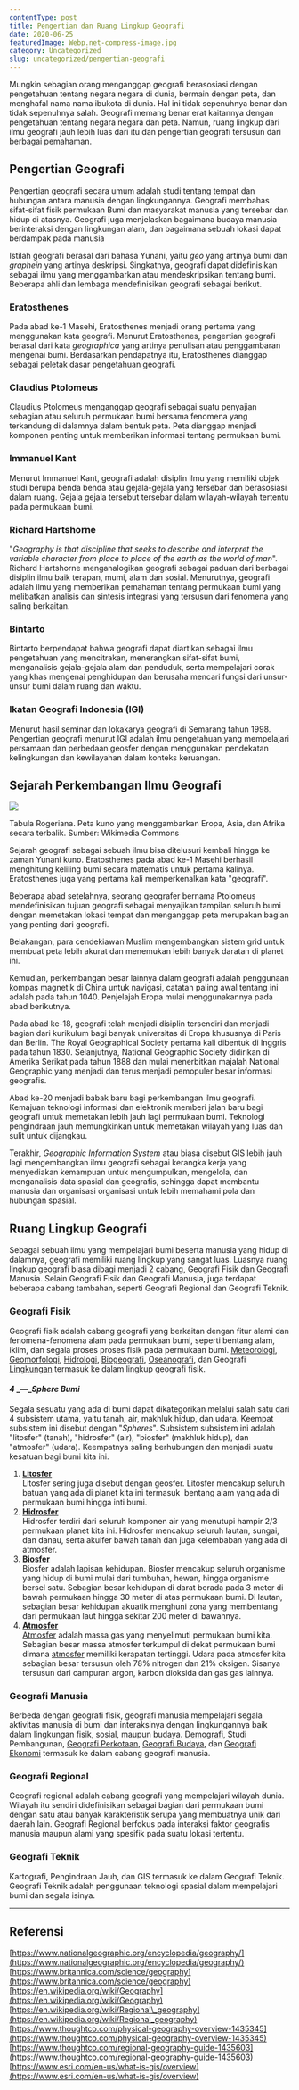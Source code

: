 ```yaml
---
contentType: post
title: Pengertian dan Ruang Lingkup Geografi
date: 2020-06-25
featuredImage: Webp.net-compress-image.jpg
category: Uncategorized
slug: uncategorized/pengertian-geografi
---
```


Mungkin sebagian orang menganggap geografi berasosiasi dengan pengetahuan tentang negara negara di dunia, bermain dengan peta, dan menghafal nama nama ibukota di dunia. Hal ini tidak sepenuhnya benar dan tidak sepenuhnya salah. Geografi memang benar erat kaitannya dengan pengetahuan tentang negara negara dan peta. Namun, ruang lingkup dari ilmu geografi jauh lebih luas dari itu dan pengertian geografi tersusun dari berbagai pemahaman.

## Pengertian Geografi

Pengertian geografi secara umum adalah studi tentang tempat dan hubungan antara manusia dengan lingkungannya. Geografi membahas sifat-sifat fisik permukaan Bumi dan masyarakat manusia yang tersebar dan hidup di atasnya. Geografi juga menjelaskan bagaimana budaya manusia berinteraksi dengan lingkungan alam, dan bagaimana sebuah lokasi dapat berdampak pada manusia

Istilah geografi berasal dari bahasa Yunani, yaitu _geo_ yang artinya bumi dan _graphein_ yang artinya deskripsi. Singkatnya, geografi dapat didefinisikan sebagai ilmu yang menggambarkan atau mendeskripsikan tentang bumi. Beberapa ahli dan lembaga mendefinisikan geografi sebagai berikut.

### Eratosthenes

Pada abad ke-1 Masehi, Eratosthenes menjadi orang pertama yang menggunakan kata geografi. Menurut Eratosthenes, pengertian geografi berasal dari kata _geographica_ yang artinya penulisan atau penggambaran mengenai bumi. Berdasarkan pendapatnya itu, Eratosthenes dianggap sebagai peletak dasar pengetahuan geografi.

### Claudius Ptolomeus

Claudius Ptolomeus menganggap geografi sebagai suatu penyajian sebagian atau seluruh permukaan bumi bersama fenomena yang terkandung di dalamnya dalam bentuk peta. Peta dianggap menjadi komponen penting untuk memberikan informasi tentang permukaan bumi.

### Immanuel Kant

Menurut Immanuel Kant, geografi adalah disiplin ilmu yang memiliki objek studi berupa benda benda atau gejala-gejala yang tersebar dan berasosiasi dalam ruang. Gejala gejala tersebut tersebar dalam wilayah-wilayah tertentu pada permukaan bumi.

### Richard Hartshorne

"_Geography is that discipline that seeks to describe and interpret the variable character from place to place of the earth as the world of man_". Richard Hartshorne menganalogikan geografi sebagai paduan dari berbagai disiplin ilmu baik terapan, mumi, alam dan sosial. Menurutnya, geografi adalah ilmu yang memberikan pemahaman tentang permukaan bumi yang melibatkan analisis dan sintesis integrasi yang tersusun dari fenomena yang saling berkaitan.

### Bintarto

Bintarto berpendapat bahwa geografi dapat diartikan sebagai ilmu pengetahuan yang mencitrakan, menerangkan sifat-sifat bumi, menganalisis gejala-gejala alam dan penduduk, serta mempelajari corak yang khas mengenai penghidupan dan berusaha mencari fungsi dari unsur-unsur bumi dalam ruang dan waktu.

### Ikatan Geografi Indonesia (IGI)

Menurut hasil seminar dan lokakarya geografi di Semarang tahun 1998. Pengertian geografi menurut IGI adalah ilmu pengetahuan yang mempelajari persamaan dan perbedaan geosfer dengan menggunakan pendekatan kelingkungan dan kewilayahan dalam konteks keruangan.

## Sejarah Perkembangan Ilmu Geografi

![](images/uploads/image-3.jpeg)

Tabula Rogeriana. Peta kuno yang menggambarkan Eropa, Asia, dan Afrika secara terbalik. Sumber: Wikimedia Commons

Sejarah geografi sebagai sebuah ilmu bisa ditelusuri kembali hingga ke zaman Yunani kuno. Eratosthenes pada abad ke-1 Masehi berhasil menghitung keliling bumi secara matematis untuk pertama kalinya. Eratosthenes juga yang pertama kali memperkenalkan kata "geografi".

Beberapa abad setelahnya, seorang geografer bernama Ptolomeus mendefinisikan tujuan geografi sebagai menyajikan tampilan seluruh bumi dengan memetakan lokasi tempat dan menganggap peta merupakan bagian yang penting dari geografi.

Belakangan, para cendekiawan Muslim mengembangkan sistem grid untuk membuat peta lebih akurat dan menemukan lebih banyak daratan di planet ini.

Kemudian, perkembangan besar lainnya dalam geografi adalah penggunaan kompas magnetik di China untuk navigasi, catatan paling awal tentang ini adalah pada tahun 1040. Penjelajah Eropa mulai menggunakannya pada abad berikutnya.

Pada abad ke-18, geografi telah menjadi disiplin tersendiri dan menjadi bagian dari kurikulum bagi banyak universitas di Eropa khususnya di Paris dan Berlin. The Royal Geographical Society pertama kali dibentuk di Inggris pada tahun 1830. Selanjutnya, National Geographic Society didirikan di Amerika Serikat pada tahun 1888 dan mulai menerbitkan majalah National Geographic yang menjadi dan terus menjadi pemopuler besar informasi geografis.

Abad ke-20 menjadi babak baru bagi perkembangan ilmu geografi. Kemajuan teknologi informasi dan elektronik memberi jalan baru bagi geografi untuk memetakan lebih jauh lagi permukaan bumi. Teknologi pengindraan jauh memungkinkan untuk memetakan wilayah yang luas dan sulit untuk dijangkau.

Terakhir, _Geographic Information System_ atau biasa disebut GIS lebih jauh lagi mengembangkan ilmu geografi sebagai kerangka kerja yang menyediakan kemampuan untuk mengumpulkan, mengelola, dan menganalisis data spasial dan geografis, sehingga dapat membantu manusia dan organisasi organisasi untuk lebih memahami pola dan hubungan spasial.

## Ruang Lingkup Geografi

Sebagai sebuah ilmu yang mempelajari bumi beserta manusia yang hidup di dalamnya, geografi memiliki ruang lingkup yang sangat luas. Luasnya ruang lingkup geografi biasa dibagi menjadi 2 cabang, Geografi Fisik dan Geografi Manusia. Selain Geografi Fisik dan Geografi Manusia, juga terdapat beberapa cabang tambahan, seperti Geografi Regional dan Geografi Teknik.

### Geografi Fisik

Geografi fisik adalah cabang geografi yang berkaitan dengan fitur alami dan fenomena-fenomena alam pada permukaan bumi, seperti bentang alam, iklim, dan segala proses proses fisik pada permukaan bumi. [Meteorologi](https://supergeografi.com/atmosfer/), [Geomorfologi](https://supergeografi.com/litosfer/geomorfologi/), [Hidrologi](https://supergeografi.com/hidrosfer/hidrologi/), [Biogeografi](https://supergeografi.com/biosfer/biogeografi/), [Oseanografi](https://supergeografi.com/hidrosfer/oseanografi/), dan Geografi [Lingkungan](https://supergeografi.com/biosfer/lingkungan/) termasuk ke dalam lingkup geografi fisik.

#### _4_ _—__Sphere Bumi_

Segala sesuatu yang ada di bumi dapat dikategorikan melalui salah satu dari 4 subsistem utama, yaitu tanah, air, makhluk hidup, dan udara. Keempat subsistem ini disebut dengan "_Spheres_". Subsistem subsistem ini adalah "litosfer" (tanah), "hidrosfer" (air), "biosfer" (makhluk hidup), dan "atmosfer" (udara). Keempatnya saling berhubungan dan menjadi suatu kesatuan bagi bumi kita ini.

1. **[Litosfer](https://supergeografi.com/litosfer/)**  
    Litosfer sering juga disebut dengan geosfer. Litosfer mencakup seluruh batuan yang ada di planet kita ini termasuk  bentang alam yang ada di permukaan bumi hingga inti bumi.
2. **[Hidrosfer](https://supergeografi.com/hidrosfer/)**  
    Hidrosfer terdiri dari seluruh komponen air yang menutupi hampir 2/3 permukaan planet kita ini. Hidrosfer mencakup seluruh lautan, sungai, dan danau, serta akuifer bawah tanah dan juga kelembaban yang ada di atmosfer.
3. **[Biosfer](https://supergeografi.com/biosfer/)**  
    Biosfer adalah lapisan kehidupan. Biosfer mencakup seluruh organisme yang hidup di bumi mulai dari tumbuhan, hewan, hingga organisme bersel satu. Sebagian besar kehidupan di darat berada pada 3 meter di bawah permukaan hingga 30 meter di atas permukaan bumi. Di lautan, sebagian besar kehidupan akuatik menghuni zona yang membentang dari permukaan laut hingga sekitar 200 meter di bawahnya.
4. **[Atmosfer](https://supergeografi.com/atmosfer/)**  
    [Atmosfer](https://supergeografi.com/geografi/struktur-dan-komposisi-atmosfer/) adalah massa gas yang menyelimuti permukaan bumi kita. Sebagian besar massa atmosfer terkumpul di dekat permukaan bumi dimana [atmosfer](https://supergeografi.com/geografi/struktur-dan-komposisi-atmosfer/) memiliki kerapatan tertinggi. Udara pada atmosfer kita sebagian besar tersusun oleh 78% nitrogen dan 21% oksigen. Sisanya tersusun dari campuran argon, karbon dioksida dan gas gas lainnya.

### Geografi Manusia

Berbeda dengan geografi fisik, geografi manusia mempelajari segala aktivitas manusia di bumi dan interaksinya dengan lingkungannya baik dalam lingkungan fisik, sosial, maupun budaya. [Demografi](https://supergeografi.com/antroposfer/demografi/), Studi Pembangunan, [Geografi Perkotaan](https://supergeografi.com/antroposfer/perkotaan/), [Geografi Budaya](https://supergeografi.com/antroposfer/budaya/), dan [Geografi Ekonomi](https://supergeografi.com/antroposfer/ekonomi/) termasuk ke dalam cabang geografi manusia.

### Geografi Regional

Geografi regional adalah cabang geografi yang mempelajari wilayah dunia. Wilayah itu sendiri didefinisikan sebagai bagian dari permukaan bumi dengan satu atau banyak karakteristik serupa yang membuatnya unik dari daerah lain. Geografi Regional berfokus pada interaksi faktor geografis manusia maupun alami yang spesifik pada suatu lokasi tertentu.

### Geografi Teknik

Kartografi, Pengindraan Jauh, dan GIS termasuk ke dalam Geografi Teknik. Geografi Teknik adalah penggunaan teknologi spasial dalam mempelajari bumi dan segala isinya.

* * *

## Referensi

[https://www.nationalgeographic.org/encyclopedia/geography/](https://www.nationalgeographic.org/encyclopedia/geography/)  
[https://www.britannica.com/science/geography](https://www.britannica.com/science/geography)  
[https://en.wikipedia.org/wiki/Geography](https://en.wikipedia.org/wiki/Geography)  
[https://en.wikipedia.org/wiki/Regional\_geography](https://en.wikipedia.org/wiki/Regional_geography)  
[https://www.thoughtco.com/physical-geography-overview-1435345](https://www.thoughtco.com/physical-geography-overview-1435345)  
[https://www.thoughtco.com/regional-geography-guide-1435603](https://www.thoughtco.com/regional-geography-guide-1435603)  
[https://www.esri.com/en-us/what-is-gis/overview](https://www.esri.com/en-us/what-is-gis/overview)
